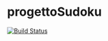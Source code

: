 # progettoSudoku
[![Build Status](https://travis-ci.org/lorenz95/progettoSudoku.svg?branch=master)](https://travis-ci.org/lorenz95/progettoSudoku)